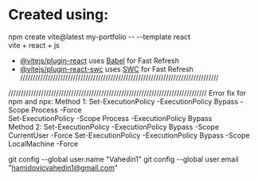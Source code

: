 # Created using:
npm create vite@latest my-portfolio -- --template react        
vite + react + js

- [@vitejs/plugin-react](https://github.com/vitejs/vite-plugin-react/blob/main/packages/plugin-react/README.md) uses [Babel](https://babeljs.io/) for Fast Refresh
- [@vitejs/plugin-react-swc](https://github.com/vitejs/vite-plugin-react-swc) uses [SWC](https://swc.rs/) for Fast Refresh
///////////////////////////////////////////////////////////////////////////////












///////////////////////////////////////////////////////////////////////////////
Error fix for npm and npx:
Method 1: 
Set-ExecutionPolicy -ExecutionPolicy Bypass -Scope Process -Force  
Set-ExecutionPolicy -Scope Process -ExecutionPolicy Bypass    
Method 2:
Set-ExecutionPolicy -ExecutionPolicy Bypass -Scope CurrentUser -Force
Set-ExecutionPolicy -ExecutionPolicy Bypass -Scope LocalMachine -Force


git config --global user.name "Vahedin1"
git config --global user.email "hamidovicvahedin1@gmail.com"
